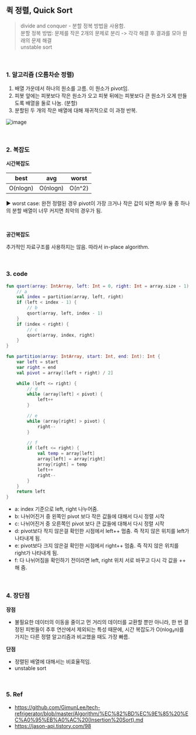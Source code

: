 ## 퀵 정렬, Quick Sort

> divide and conquer - 분할 정복 방법을 사용함. <br/>
> 분할 정복 방법: 문제를 작은 2개의 문제로 분리 -> 각각 해결 후 결과를 모아 원래의 문제 해결 <br/>
> unstable sort
>

<br/>

### 1. 알고리즘 (오름차순 정렬)

1. 배열 가운데서 하나의 원소를 고름. 이 원소가 pivot임.
2. 피봇 앞에는 피봇보다 작은 원소가 오고 피봇 뒤에는 피봇보다 큰 원소가 오게 만들도록 배열을 둘로 나눔. (분할)
3. 분할된 두 개의 작은 배열에 대해 재귀적으로 이 과정 반복.

![image](https://github.com/eunjjungg/TIL/assets/100047095/0e76ca9f-682c-44cf-9bd3-618283fa521a)

<br/>

### 2. 복잡도

**시간복잡도**

| best     | avg      | worst  |
|----------|----------|--------|
| O(nlogn) | O(nlogn) | O(n^2) |
▶️ worst case: 완전 정렬된 경우 pivot이 가장 크거나 작은 값이 되면 좌/우 둘 중 하나의 분할 배열이 너무 커지면 최악의 경우가 됨.

<br/>

**공간복잡도**

추가적인 자료구조를 사용하지는 않음. 따라서 in-place algorithm.

<br/>

### 3. code

```kotlin
fun qsort(array: IntArray, left: Int = 0, right: Int = array.size - 1) {
    // a
    val index = partition(array, left, right)
    if (left < index - 1) {
        // b
        qsort(array, left, index - 1)
    }
    if (index < right) {
        // c
        qsort(array, index, right)
    }
}

fun partition(array: IntArray, start: Int, end: Int): Int {
    var left = start
    var right = end
    val pivot = array[(left + right) / 2]

    while (left <= right) {
        // d
        while (array[left] < pivot) {
            left++
        }

        // e
        while (array[right] > pivot) {
            right--
        }

        // f
        if (left <= right) {
            val temp = array[left]
            array[left] = array[right]
            array[right] = temp
            left++
            right--
        }
    }
    return left
}
```

- a: index 기준으로 left, right 나누어줌.
- b: 나뉘어진거 중 왼쪽인 pivot 보다 작은 값들에 대해서 다시 정렬 시작
- c: 나뉘어진거 중 오른쪽인 pivot 보다 큰 값들에 대해서 다시 정렬 시작
- d: pivot보다 작지 않은걸 확인한 시점에서 left++ 멈춤. 즉 작지 않은 위치를 left가 나타내게 됨.
- e: pivot보다 크지 않은걸 확인한 시점에서 right++ 멈춤. 즉 작지 않은 위치를 right가 나타내게 됨.
- f: 다 나뉘어짐을 확인하기 전이라면 left, right 위치 서로 바꾸고 다시 각 값을 ++ 해 줌.


<br/>

### 4. 장단점

**장점**

- 불필요한 데이터의 이동을 줄이고 먼 거리의 데이터를 교환할 뿐만 아니라, 한 번 결정된 피벗들이 추후 연산에서 제외되는 특성 때문에, 시간 복잡도가 O(nlog₂n)를 가지는 다른 정렬 알고리즘과 비교했을 때도 가장 빠름.

**단점**

- 정렬된 배열에 대해서는 비효율적임.
- unstable sort

<br/>

### 5. Ref
- https://github.com/GimunLee/tech-refrigerator/blob/master/Algorithm/%EC%82%BD%EC%9E%85%20%EC%A0%95%EB%A0%AC%20(Insertion%20Sort).md
- https://jason-api.tistory.com/98
